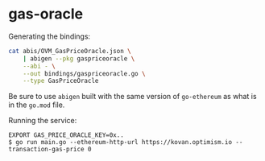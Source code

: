 # gas-oracle

Generating the bindings:

```bash
cat abis/OVM_GasPriceOracle.json \
    | abigen --pkg gaspriceoracle \
    --abi - \
    --out bindings/gaspriceoracle.go \
    --type GasPriceOracle
```

Be sure to use `abigen` built with the same version of `go-ethereum` as what is
in the `go.mod` file.

Running the service:

```
EXPORT GAS_PRICE_ORACLE_KEY=0x..
$ go run main.go --ethereum-http-url https://kovan.optimism.io --transaction-gas-price 0
```
